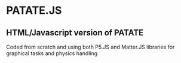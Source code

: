 # PATATE.JS

## HTML/Javascript version of PATATE

Coded from scratch and using both P5.JS and Matter.JS libraries for graphical tasks and physics handling
